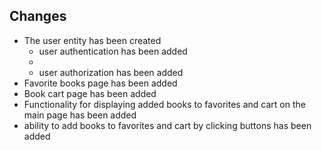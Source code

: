 ## Changes
* The user entity has been created
    * user authentication has been added
    * 
    * user authorization has been added
* Favorite books page has been added
* Book cart page has been added
* Functionality for displaying added books to favorites and cart on the main page has been added
* ability to add books to favorites and cart by clicking buttons has been added